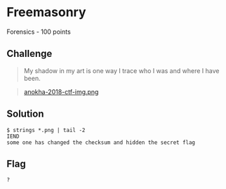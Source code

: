 # Freemasonry
Forensics - 100 points

## Challenge 
> My shadow in my art is one way I trace who I was and where I have been.

> [anokha-2018-ctf-img.png](anokha-2018-ctf-img.png)

## Solution


	$ strings *.png | tail -2
	IEND
	some one has changed the checksum and hidden the secret flag

## Flag
`?`